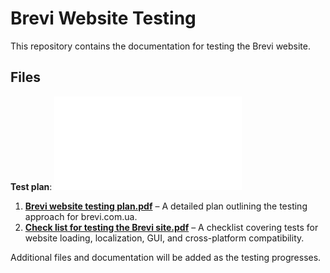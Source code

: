 # Brevi Website Testing

This repository contains the documentation for testing the Brevi website.

## Files
**Test plan**: ![Brevi website testing plan.pdf](0.%20Brevi%20website%20testing%20plan.pdf) 

1. **[Brevi website testing plan.pdf](0.%20Brevi%20website%20testing%20plan.pdf)** – A detailed plan outlining the testing approach for brevi.com.ua.
2. **[Check list for testing the Brevi site.pdf](./1.%20Check%20list%20for%20testing%20the%20Brevi%20site.pdf)** – A checklist covering tests for website loading, localization, GUI, and cross-platform compatibility.

Additional files and documentation will be added as the testing progresses.
